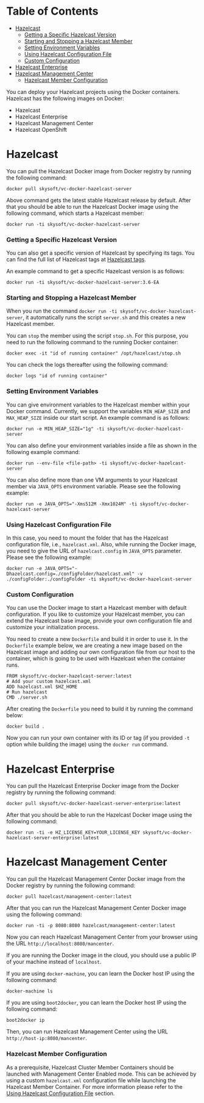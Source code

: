 # Table of Contents

* [Hazelcast](#hazelcast)
  * [Getting a Specific Hazelcast Version](#getting-a-specific-hazelcast-version)
  * [Starting and Stopping a Hazelcast Member](#starting-and-stopping-a-hazelcast-member)
  * [Setting Environment Variables](#setting-environment-variables)
  * [Using Hazelcast Configuration File](#using-hazelcast-configuration-file)
  * [Custom Configuration](#custom-configuration)
* [Hazelcast Enterprise](#hazelcast-enterprise)
* [Hazelcast Management Center](#hazelcast-management-center)
  * [Hazelcast Member Configuration](#hazelcast-member-configuration)



You can deploy your Hazelcast projects using the Docker containers. Hazelcast has the following images on Docker:

* Hazelcast
* Hazelcast Enterprise
* Hazelcast Management Center
* Hazelcast OpenShift

# Hazelcast

You can pull the Hazelcast Docker image from Docker registry by running the following command:

```
docker pull skysoft/vc-docker-hazelcast-server
```

Above command gets the latest stable Hazelcast release by default. After that you should be able to run the Hazelcast Docker image using the following command, which starts a Hazelcast member:

```
docker run -ti skysoft/vc-docker-hazelcast-server
```

### Getting a Specific Hazelcast Version

You can also get a specific version of Hazelcast by specifying its tags. You can find the full list of Hazelcast tags at [Hazelcast tags](https://hub.docker.com/r/skysoft/vc-docker-hazelcast-server/tags/).

An example command to get a specific Hazelcast version is as follows:

```
docker run -ti skysoft/vc-docker-hazelcast-server:3.6-EA
```

### Starting and Stopping a Hazelcast Member

When you run the command `docker run -ti skysoft/vc-docker-hazelcast-server`, it automatically runs the script `server.sh` and this  creates a new Hazelcast member.

You can `stop` the member using the script `stop.sh`. For this purpose, you need to run the following command to the running Docker container:

```
docker exec -it "id of running container" /opt/hazelcast/stop.sh
```

You can check the logs thereafter using the following command:

```
docker logs "id of running container"
```
 
### Setting Environment Variables

You can give environment variables to the Hazelcast member within your Docker command. Currently, we support the variables  `MIN_HEAP_SIZE` and `MAX_HEAP_SIZE` inside our start script. An example command is as follows:

```
docker run -e MIN_HEAP_SIZE="1g" -ti skysoft/vc-docker-hazelcast-server
```

You can also define your environment variables inside a file as shown in the following example command:

```
docker run --env-file <file-path> -ti skysoft/vc-docker-hazelcast-server
```

You can also define more than one VM arguments to your Hazelcast member via `JAVA_OPTS` environment variable. Please see the following example:

```
docker run -e JAVA_OPTS="-Xms512M -Xmx1024M" -ti skysoft/vc-docker-hazelcast-server
```

### Using Hazelcast Configuration File

In this case, you need to mount the folder that has the Hazelcast configuration file, i.e., `hazelcast.xml`. Also, while running the Docker image, you need to give the URL of `hazelcast.config` in `JAVA_OPTS` parameter. Please see the following example:

```
docker run -e JAVA_OPTS="-Dhazelcast.config=./configFolder/hazelcast.xml" -v ./configFolder:./configFolder -ti skysoft/vc-docker-hazelcast-server
```

### Custom Configuration
You can use the Docker image to start a Hazelcast member with default configuration. If you like to customize your Hazelcast member, you can extend the Hazelcast base image, provide your own configuration file and customize your initialization process.

You need to create a new `Dockerfile` and build it in order to use it. In the `Dockerfile` example below, we are creating a new image based on the Hazelcast image and adding our own configuration file from our host to the container, which is going to be used with Hazelcast when the container runs.

```
FROM skysoft/vc-docker-hazelcast-server:latest
# Add your custom hazelcast.xml
ADD hazelcast.xml $HZ_HOME
# Run hazelcast
CMD ./server.sh
```

After creating the `Dockerfile` you need to build it by running the command below:

```
docker build .
```

Now you can run your own container with its ID or tag (if you provided `-t` option while building the image) using the `docker run` command.

# Hazelcast Enterprise

You can pull the Hazelcast Enterprise Docker image from the Docker registry by running the following command:

```
docker pull skysoft/vc-docker-hazelcast-server-enterprise:latest
```

After that you should be able to run the Hazelcast Docker image using the following command:

```
docker run -ti -e HZ_LICENSE_KEY=YOUR_LICENSE_KEY skysoft/vc-docker-hazelcast-server-enterprise:latest
```

# Hazelcast Management Center

You can pull the Hazelcast Management Center Docker image from the Docker registry by running the following command:

```
docker pull hazelcast/management-center:latest
```

After that you can run the Hazelcast Management Center Docker image using the following command:

```
docker run -ti -p 8080:8080 hazelcast/management-center:latest
```

Now you can reach Hazelcast Management Center from your browser using the URL `http://localhost:8080/mancenter`. 

If you are running the Docker image in the cloud, you should use a public IP of your machine instead of `localhost`. 

If you are using `docker-machine`, you can learn the Docker host IP using the following command:

```
docker-machine ls
```

If you are using `boot2docker`, you can learn the Docker host IP using the following command:

```
boot2docker ip
```

Then, you can run Hazelcast Management Center using the URL `http://host-ip:8080/mancenter`.

### Hazelcast Member Configuration

As a prerequisite, Hazelcast Cluster Member Containers should be launched with Management Center Enabled mode. This can be achieved by using a custom `hazelcast.xml` configuration file while launching the Hazelcast Member Container. For more information please refer to the [Using Hazelcast Configuration File](#using-hazelcast-configuration-file) section.
